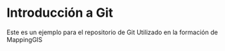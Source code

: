 # Introducción a Git
Este es un ejemplo para el repositorio de Git
Utilizado en la formación de MappingGIS
